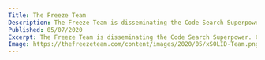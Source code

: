 ```yaml
---
Title: The Freeze Team
Description: The Freeze Team is disseminating the Code Search Superpower. Come see how you too can wield it!
Published: 05/07/2020
Excerpt: The Freeze Team is disseminating the Code Search Superpower. Come see how you too can wield it!
Image: https://thefreezeteam.com/content/images/2020/05/xSOLID-Team.png.pagespeed.ic.GpU7l9ULKE.png
---
```


<?! Git "TheFreezeTeam" "TheFreezeTeamBlog" "Readme.md" /?>